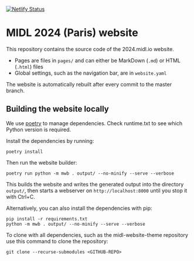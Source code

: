[![Netlify Status](https://api.netlify.com/api/v1/badges/e926aacd-542e-465c-87c5-e6df372e00b6/deploy-status)](https://app.netlify.com/sites/midl-2023-fe2b05/deploys)

# MIDL 2024 (Paris) website

This repository contains the source code of the 2024.midl.io website.

* Pages are files in `pages/` and can either be MarkDown (`.md`) or HTML (`.html`) files
* Global settings, such as the navigation bar, are in `website.yaml`

The website is automatically rebuilt after every commit to the master branch.

## Building the website locally

We use [poetry](https://python-poetry.org/) to manage dependencies. Check runtime.txt to see which Python version is required.

Install the dependencies by running:

```
poetry install
```

Then run the website builder:

```
poetry run python -m mwb . output/ --no-minify --serve --verbose
```

This builds the website and writes the generated output into the directory `output/`, then starts a webserver on
`http://localhost:8000` until you stop it with Ctrl+C.

Alternatively, you can also install the dependencies with pip:

```
pip install -r requirements.txt
python -m mwb . output/ --no-minify --serve --verbose
```

To clone with all dependencies, such as the midl-website-theme repository use this command to clone the repository:
```
git clone --recurse-submodules <GITHUB-REPO>
```
